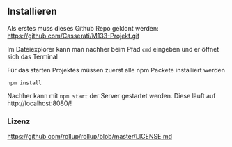 ## Installieren
Als erstes muss dieses Github Repo geklont werden:
https://github.com/Casserati/M133-Projekt.git

Im Dateiexplorer kann man nachher beim Pfad 
```cmd```
eingeben und er öffnet sich das Terminal

Für das starten Projektes müssen zuerst alle npm Packete installiert werden

```npm install```

Nachher kann mit ```npm start``` der Server gestartet werden. 
Diese läuft auf http://localhost:8080/!

### Lizenz
https://github.com/rollup/rollup/blob/master/LICENSE.md
